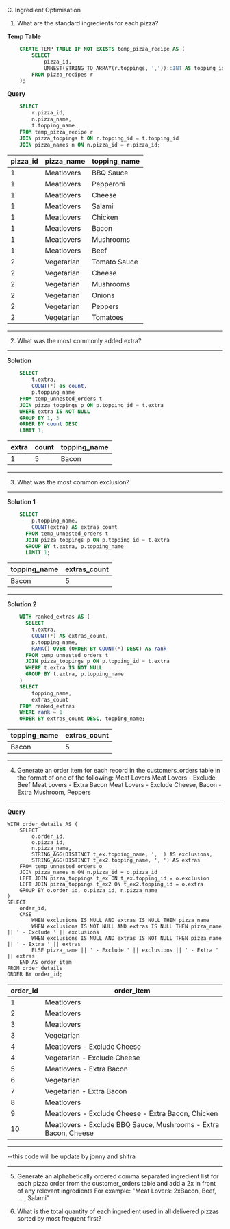 C. Ingredient Optimisation
1. What are the standard ingredients for each pizza?

**Temp Table**
```sql
    CREATE TEMP TABLE IF NOT EXISTS temp_pizza_recipe AS (
        SELECT 
      		pizza_id,
            UNNEST(STRING_TO_ARRAY(r.toppings, ','))::INT AS topping_id
        FROM pizza_recipes r
    );
```

**Query**
```sql
    SELECT 
    	r.pizza_id,
        n.pizza_name,
        t.topping_name
    FROM temp_pizza_recipe r
    JOIN pizza_toppings t ON r.topping_id = t.topping_id
    JOIN pizza_names n ON n.pizza_id = r.pizza_id;
```

| pizza_id | pizza_name | topping_name |
| -------- | ---------- | ------------ |
| 1        | Meatlovers | BBQ Sauce    |
| 1        | Meatlovers | Pepperoni    |
| 1        | Meatlovers | Cheese       |
| 1        | Meatlovers | Salami       |
| 1        | Meatlovers | Chicken      |
| 1        | Meatlovers | Bacon        |
| 1        | Meatlovers | Mushrooms    |
| 1        | Meatlovers | Beef         |
| 2        | Vegetarian | Tomato Sauce |
| 2        | Vegetarian | Cheese       |
| 2        | Vegetarian | Mushrooms    |
| 2        | Vegetarian | Onions       |
| 2        | Vegetarian | Peppers      |
| 2        | Vegetarian | Tomatoes     |

---

2. What was the most commonly added extra?

---
**Solution**
```sql
    SELECT 
    	t.extra, 
        COUNT(*) as count,
        p.topping_name
    FROM temp_unnested_orders t
    JOIN pizza_toppings p ON p.topping_id = t.extra 
    WHERE extra IS NOT NULL
    GROUP BY 1, 3
    ORDER BY count DESC
    LIMIT 1;
```

| extra | count | topping_name |
| ----- | ----- | ------------ |
| 1     | 5     | Bacon        |

---

3. What was the most common exclusion?

---

**Solution 1**

```sql
    SELECT
        p.topping_name,
        COUNT(extra) AS extras_count
      FROM temp_unnested_orders t
      JOIN pizza_toppings p ON p.topping_id = t.extra
      GROUP BY t.extra, p.topping_name
      LIMIT 1;
```

| topping_name | extras_count |
| ------------ | ------------ |
| Bacon        | 5            |
---

**Solution 2**

```sql
    WITH ranked_extras AS (
      SELECT
        t.extra,
        COUNT(*) AS extras_count,
        p.topping_name,
        RANK() OVER (ORDER BY COUNT(*) DESC) AS rank
      FROM temp_unnested_orders t
      JOIN pizza_toppings p ON p.topping_id = t.extra
      WHERE t.extra IS NOT NULL
      GROUP BY t.extra, p.topping_name
    )
    SELECT
    	topping_name,
        extras_count
    FROM ranked_extras
    WHERE rank = 1
    ORDER BY extras_count DESC, topping_name;
```

| topping_name | extras_count |
| ------------ | ------------ |
| Bacon        | 5            |
---

4. Generate an order item for each record in the customers_orders table in the format of one of the following:
    Meat Lovers
    Meat Lovers - Exclude Beef
    Meat Lovers - Extra Bacon
    Meat Lovers - Exclude Cheese, Bacon - Extra Mushroom, Peppers

******
**Query**

    WITH order_details AS (
        SELECT 
            o.order_id,
            o.pizza_id,
            n.pizza_name,
            STRING_AGG(DISTINCT t_ex.topping_name, ', ') AS exclusions,
            STRING_AGG(DISTINCT t_ex2.topping_name, ', ') AS extras
        FROM temp_unnested_orders o
        JOIN pizza_names n ON n.pizza_id = o.pizza_id
        LEFT JOIN pizza_toppings t_ex ON t_ex.topping_id = o.exclusion
        LEFT JOIN pizza_toppings t_ex2 ON t_ex2.topping_id = o.extra
        GROUP BY o.order_id, o.pizza_id, n.pizza_name
    )
    SELECT 
        order_id,
        CASE 
            WHEN exclusions IS NULL AND extras IS NULL THEN pizza_name
            WHEN exclusions IS NOT NULL AND extras IS NULL THEN pizza_name || ' - Exclude ' || exclusions
            WHEN exclusions IS NULL AND extras IS NOT NULL THEN pizza_name || ' - Extra ' || extras
            ELSE pizza_name || ' - Exclude ' || exclusions || ' - Extra ' || extras
        END AS order_item
    FROM order_details
    ORDER BY order_id;

| order_id | order_item                                                      |
| -------- | --------------------------------------------------------------- |
| 1        | Meatlovers                                                      |
| 2        | Meatlovers                                                      |
| 3        | Meatlovers                                                      |
| 3        | Vegetarian                                                      |
| 4        | Meatlovers - Exclude Cheese                                     |
| 4        | Vegetarian - Exclude Cheese                                     |
| 5        | Meatlovers - Extra Bacon                                        |
| 6        | Vegetarian                                                      |
| 7        | Vegetarian - Extra Bacon                                        |
| 8        | Meatlovers                                                      |
| 9        | Meatlovers - Exclude Cheese - Extra Bacon, Chicken              |
| 10       | Meatlovers - Exclude BBQ Sauce, Mushrooms - Extra Bacon, Cheese |

---

--this code will be update by jonny and shifra 

*******


   
5. Generate an alphabetically ordered comma separated ingredient list for each pizza order from the customer_orders table and add a 2x in front of any relevant ingredients
    For example: "Meat Lovers: 2xBacon, Beef, ... , Salami"

    
6. What is the total quantity of each ingredient used in all delivered pizzas sorted by most frequent first?
